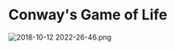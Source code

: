 # Conway's Game of Life 

![2018-10-12 2022-26-46.png](https://github.com/actar676309180/Conway_Game_of_Life/raw/master/images/2018-10-12%2022-26-46.png)